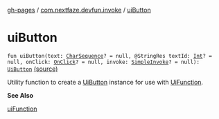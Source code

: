 [gh-pages](../index.md) / [com.nextfaze.devfun.invoke](index.md) / [uiButton](./ui-button.md)

# uiButton

`fun uiButton(text: `[`CharSequence`](https://kotlinlang.org/api/latest/jvm/stdlib/kotlin/-char-sequence/index.html)`? = null, @StringRes textId: `[`Int`](https://kotlinlang.org/api/latest/jvm/stdlib/kotlin/-int/index.html)`? = null, onClick: `[`OnClick`](-on-click.md)`? = null, invoke: `[`SimpleInvoke`](-simple-invoke.md)`? = null): `[`UiButton`](-ui-button/index.md) [(source)](https://github.com/NextFaze/dev-fun/tree/master/devfun/src/main/java/com/nextfaze/devfun/invoke/UiFunction.kt#L109)

Utility function to create a [UiButton](-ui-button/index.md) instance for use with [UiFunction](-ui-function/index.md).

**See Also**

[uiFunction](ui-function.md)


